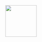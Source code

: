 <div id="header" align="center">
  <img src="https://media.giphy.com/media/CuuSHzuc0O166MRfjt/giphy.gif" width="100"/>
</div>
